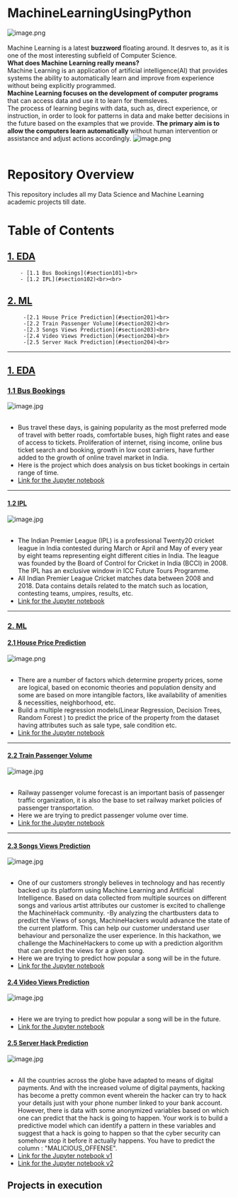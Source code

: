 # MachineLearningUsingPython

![image.png](images/DS_Cloud.png)<br><br>
Machine Learning is a latest __buzzword__ floating around. It desrves to, as it is one of the most interesting subfield of Computer Science.<br>
__What does Machine Learning really means?__<br>
Machine Learning is an application of artificial intelligence(AI) that provides systems the ability  to automatically learn and improve from experience without being explicitly programmed.<br>
__Machine Learning focuses on the development of computer programs__ that can access data and use it to learn for themsleves.<br>
The process of learning begins with data, such as, direct experience, or instruction, in order to look for patterns in data and make better decisions in the future based on the examples that we provide. __The primary aim is to allow the computers learn automatically__ without human intervention or assistance and adjust actions accordingly.
![image.png](images/DS_FlowChart.png)<br><br>

# Repository Overview
This repository includes all my Data Science and Machine Learning academic projects till date.

# Table of Contents
## [1. EDA](#section1)<br>
        - [1.1 Bus Bookings](#section101)<br>
        - [1.2 IPL](#section102)<br><br>
## [2. ML](#section2)<br>
         -[2.1 House Price Prediction](#section201)<br>
         -[2.2 Train Passenger Volume](#section202)<br>
         -[2.3 Songs Views Prediction](#section203)<br>
         -[2.4 Video Views Prediction](#section204)<br>
         -[2.5 Server Hack Prediction](#section204)<br>


___
<a id=section1></a>
## [1. EDA](./EDA)

<a id=section101></a>
### [1.1 Bus Bookings](./EDA/Bus%20Bookings)
![image.jpg](./images/Bus_Bookings.png)<br><br>
- Bus travel these days, is gaining popularity as the most preferred mode of travel with better roads, comfortable
buses, high flight rates and ease of access to tickets. Proliferation of internet, rising income, online bus ticket
search and booking, growth in low cost carriers, have further added to the growth of online travel market in India.
- Here is the project which does analysis on bus ticket bookings in certain range of time.
- [Link for the Jupyter notebook](./EDA/Bus%20Bookings/Bookings.ipynb)


___
<a id=section102></a>
#### [1.2 IPL](./EDA/IPL)
![image.jpg](./images/IPL.jpg)<br><br>
- The Indian Premier League (IPL) is a professional Twenty20 cricket league in India contested during March or April and May of every year by eight teams representing eight different cities in India. The league was founded by the Board of Control for Cricket in India (BCCI) in 2008. The IPL has an exclusive window in ICC Future Tours Programme. 
- All Indian Premier League Cricket matches data between 2008 and 2018. Data contains details related to the match such as location, contesting teams, umpires, results, etc.
- [Link for the Jupyter notebook](./EDA/IPL/IPL_DATA_EDA.ipynb)


___
<a id=section2></a>
### [2. ML](./ML)

<a id=section201></a>
#### [2.1 House Price Prediction](./ML/House%20Price%20Prediction)
![image.png](https://encrypted-tbn0.gstatic.com/images?q=tbn:ANd9GcQk9FRRgfStH9UxW7O7evOF7vein57Jl6xAn0uGhQ8BRizV-JfX&s)<br><br>
- There are a number of factors which determine property prices, some are logical, based on economic theories and population density and some are based on more intangible factors, like availability of amenities & necessities, neighborhood, etc.
- Build a multiple regression models(Linear Regression, Decision Trees, Random Forest ) to predict the price of the property from the dataset having attributes such as sale type, sale condition etc.
- [Link for the Jupyter notebook](./ML/House%20Price%20Prediction/House_Price_Prediction%20.ipynb)


___
<a id=section202></a>
#### [2.2 Train Passenger Volume](./ML/Train%20Passenger%20Volume)
![image.jpg](https://wallpaperplay.com/walls/full/6/2/0/159951.jpg)<br><br>
- Railway passenger volume forecast is an important basis of passenger traffic organization, it is also the base to set railway market policies of passenger transportation.
- Here we are trying to predict passenger volume over time.
- [Link for the Jupyter notebook](./ML/Train%20Passenger%20Volume/TrainPassengerVolume.ipynb)

___
<a id=section203></a>
#### [2.3 Songs Views Prediction](./ML/Songs%20Views%20Prediction)
![image.jpg](./ML/Songs%20Views%20Prediction/images/Music.jpg)<br><br>
- One of our customers strongly believes in technology and has recently backed up its platform using Machine Learning and Artificial Intelligence. Based on data collected from multiple sources on different songs and various artist attributes our customer is excited to challenge the MachineHack community.
-By analyzing the chartbusters data to predict the Views of songs, MachineHackers would advance the state of the current platform. This can help our customer understand user behaviour and personalize the user experience. 
In this hackathon, we challenge the MachineHackers to come up with a prediction algorithm that can predict the views for a given song.
- Here we are trying to predict how popular a song will be in the future.
- [Link for the Jupyter notebook](./ML/Songs%20Views%20Prediction/ChartBustersParticipants.ipynb)

<a id=section203></a>
#### [2.4 Video Views Prediction](./ML/Video%20Views%20Prediction)
![image.jpg](https://ak1.picdn.net/shutterstock/videos/31824931/thumb/12.jpg)<br><br>
- Here we are trying to predict how popular a song will be in the future.
- [Link for the Jupyter notebook](./ML/Video%20Views%20Prediction/VideoViewsPrediction.ipynb)


<a id=section204></a>
#### [2.5 Server Hack Prediction](./ML/Server%20Hack%20Prediction)
![image.jpg](https://ak1.picdn.net/shutterstock/videos/31824931/thumb/12.jpg)<br><br>
- All the countries across the globe have adapted to means of digital payments. And with the increased volume of digital payments, hacking has become a pretty common event wherein the hacker can try to hack your details just with your phone number linked to your bank account. However, there is data with some anonymized variables based on which one can predict that the hack is going to happen. 
Your work is to build a predictive model which can identify a pattern in these variables and suggest that a hack is going to happen so that the cyber security can somehow stop it before it actually happens. You have to predict the column : "MALICIOUS_OFFENSE".
- [Link for the Jupyter notebook v1](./ML/Server%20Hack%20Prediction/v1/ServerHackPrediction_v1.ipynb)
- [Link for the Jupyter notebook v2](./ML/Server%20Hack%20Prediction/v2/ServerHackPrediction_v2.ipynb)

## Projects in execution

